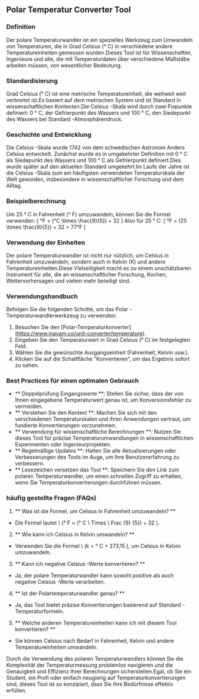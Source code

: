## Polar Temperatur Converter Tool

### Definition
Der polare Temperaturwandler ist ein spezielles Werkzeug zum Umwandeln von Temperaturen, die in Grad Celsius (° C) in verschiedene andere Temperatureinheiten gemessen wurden.Dieses Tool ist für Wissenschaftler, Ingenieure und alle, die mit Temperaturdaten über verschiedene Maßstäbe arbeiten müssen, von wesentlicher Bedeutung.

### Standardisierung
Grad Celsius (° C) ist eine metrische Temperatureinheit, die weltweit weit verbreitet ist.Es basiert auf dem metrischen System und ist Standard in wissenschaftlichen Kontexten.Die Celsius -Skala wird durch zwei Fixpunkte definiert: 0 ° C, der Gefrierpunkt des Wassers und 100 ° C, den Siedepunkt des Wassers bei Standard -Atmosphärendruck.

### Geschichte und Entwicklung
Die Celsius -Skala wurde 1742 von dem schwedischen Astronom Anders Celsius entwickelt. Zunächst wurde es in umgekehrter Definition mit 0 ° C als Siedepunkt des Wassers und 100 ° C als Gefrierpunkt definiert.Dies wurde später auf den aktuellen Standard umgekehrt.Im Laufe der Jahre ist die Celsius -Skala zum am häufigsten verwendeten Temperaturskala der Welt geworden, insbesondere in wissenschaftlicher Forschung und dem Alltag.

### Beispielberechnung
Um 25 ° C in Fahrenheit (° F) umzuwandeln, können Sie die Formel verwenden:
\[ °F = (°C \times \frac{9}{5}) + 32 \]
Also für 25 ° C:
\[ °F = (25 \times \frac{9}{5}) + 32 = 77°F \]

### Verwendung der Einheiten
Der polare Temperaturwandler ist nicht nur nützlich, um Celsius in Fahrenheit umzuwandeln, sondern auch in Kelvin (K) und andere Temperatureinheiten.Diese Vielseitigkeit macht es zu einem unschätzbaren Instrument für alle, die an wissenschaftlicher Forschung, Kochen, Wettervorhersagen und vielem mehr beteiligt sind.

### Verwendungshandbuch
Befolgen Sie die folgenden Schritte, um das Polar -Temperaturwandlerwerkzeug zu verwenden:
1. Besuchen Sie den [Polar-Temperaturkonverter] (https://www.inayam.co/unit-converter/temperature).
2. Eingeben Sie den Temperaturwert in Grad Celsius (° C) im festgelegten Feld.
3. Wählen Sie die gewünschte Ausgangseinheit (Fahrenheit, Kelvin usw.).
4. Klicken Sie auf die Schaltfläche "Konvertieren", um das Ergebnis sofort zu sehen.

### Best Practices für einen optimalen Gebrauch
- ** Doppelprüfung Eingangswerte **: Stellen Sie sicher, dass der von Ihnen eingegebene Temperaturwert genau ist, um Konversionsfehler zu vermeiden.
- ** Verstehen Sie den Kontext **: Machen Sie sich mit den verschiedenen Temperaturskalen und ihren Anwendungen vertraut, um fundierte Konvertierungen vorzunehmen.
- ** Verwendung für wissenschaftliche Berechnungen **: Nutzen Sie dieses Tool für präzise Temperaturumwandlungen in wissenschaftlichen Experimenten oder Ingenieurprojekten.
- ** Regelmäßige Updates **: Halten Sie alle Aktualisierungen oder Verbesserungen des Tools im Auge, um Ihre Benutzererfahrung zu verbessern.
- ** Lesezeichen versetzen das Tool **: Speichern Sie den Link zum polaren Temperaturwandler, um einen schnellen Zugriff zu erhalten, wenn Sie Temperaturkonvertierungen durchführen müssen.

### häufig gestellte Fragen (FAQs)

1. ** Was ist die Formel, um Celsius in Fahrenheit umzuwandeln? **
- Die Formel lautet \ (° F = (° C \ Times \ Frac {9} {5}) + 32 \).

2. ** Wie kann ich Celsius in Kelvin umwandeln? **
- Verwenden Sie die Formel \ (k = ° C + 273,15 \), um Celsius in Kelvin umzuwandeln.

3. ** Kann ich negative Celsius -Werte konvertieren? **
- Ja, der polare Temperaturwandler kann sowohl positive als auch negative Celsius -Werte verarbeiten.

4. ** Ist der Polartemperaturwandler genau? **
- Ja, das Tool bietet präzise Konvertierungen basierend auf Standard -Temperaturformeln.

5. ** Welche anderen Temperatureinheiten kann ich mit diesem Tool konvertieren? **
- Sie können Celsius nach Bedarf in Fahrenheit, Kelvin und andere Temperatureinheiten umwandeln.

Durch die Verwendung des polaren Temperaturwandlers können Sie die Komplexität der Temperaturmessung problemlos navigieren und die Genauigkeit und Effizienz Ihrer Berechnungen sicherstellen.Egal, ob Sie ein Student, ein Profi oder einfach neugierig auf Temperaturkonvertierungen sind, dieses Tool ist so konzipiert, dass Sie Ihre Bedürfnisse effektiv erfüllen.